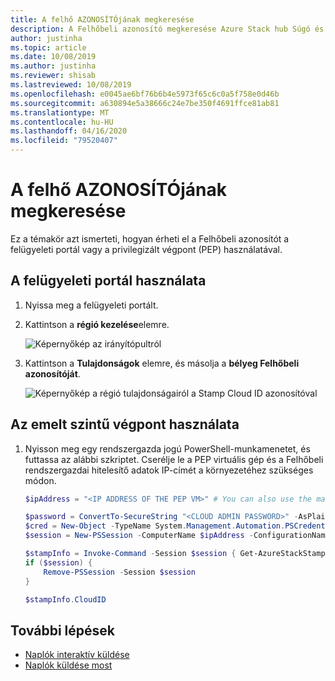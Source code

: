 ```yaml
---
title: A felhő AZONOSÍTÓjának megkeresése
description: A Felhőbeli azonosító megkeresése Azure Stack hub Súgó és támogatás szolgáltatásában.
author: justinha
ms.topic: article
ms.date: 10/08/2019
ms.author: justinha
ms.reviewer: shisab
ms.lastreviewed: 10/08/2019
ms.openlocfilehash: e0045ae6bf76b6b4e5973f65c6c0a5f758e0d46b
ms.sourcegitcommit: a630894e5a38666c24e7be350f4691ffce81ab81
ms.translationtype: MT
ms.contentlocale: hu-HU
ms.lasthandoff: 04/16/2020
ms.locfileid: "79520407"
---
```

# <a name="find-your-cloud-id"></a>A felhő AZONOSÍTÓjának megkeresése

Ez a témakör azt ismerteti, hogyan érheti el a Felhőbeli azonosítót a felügyeleti portál vagy a privilegizált végpont (PEP) használatával. 

## <a name="use-the-administrator-portal"></a>A felügyeleti portál használata

1. Nyissa meg a felügyeleti portált. 
1. Kattintson a **régió kezelése**elemre.

   ![Képernyőkép az irányítópultról](./media/azure-stack-automatic-log-collection/dashboard.png)

1. Kattintson a **Tulajdonságok** elemre, és másolja a **bélyeg Felhőbeli azonosítóját**.

   ![Képernyőkép a régió tulajdonságairól a Stamp Cloud ID azonosítóval](media/azure-stack-automatic-log-collection/region-properties-blade-with-stamp-cloud-id.png)


## <a name="use-the-privileged-endpoint"></a>Az emelt szintű végpont használata

1. Nyisson meg egy rendszergazda jogú PowerShell-munkamenetet, és futtassa az alábbi szkriptet. Cserélje le a PEP virtuális gép és a Felhőbeli rendszergazdai hitelesítő adatok IP-címét a környezetéhez szükséges módon. 

   ```powershell
   $ipAddress = "<IP ADDRESS OF THE PEP VM>" # You can also use the machine name instead of IP here.

   $password = ConvertTo-SecureString "<CLOUD ADMIN PASSWORD>" -AsPlainText -Force
   $cred = New-Object -TypeName System.Management.Automation.PSCredential ("<DOMAIN NAME>\CloudAdmin", $password)
   $session = New-PSSession -ComputerName $ipAddress -ConfigurationName PrivilegedEndpoint -Credential $cred

   $stampInfo = Invoke-Command -Session $session { Get-AzureStackStampInformation }
   if ($session) {
       Remove-PSSession -Session $session
   }

   $stampInfo.CloudID
   ```

## <a name="next-steps"></a>További lépések

* [Naplók interaktív küldése](azure-stack-configure-automatic-diagnostic-log-collection-tzl.md)
* [Naplók küldése most](azure-stack-configure-on-demand-diagnostic-log-collection-portal-tzl.md)






